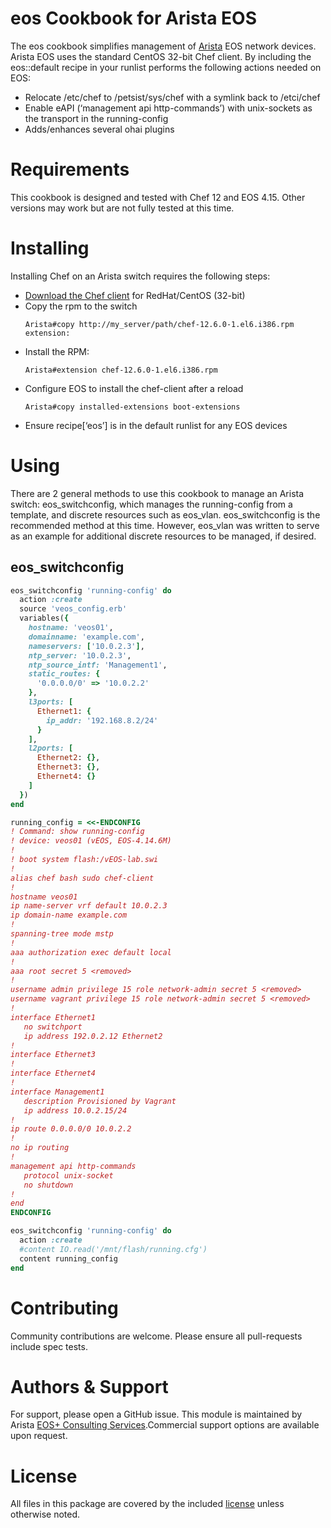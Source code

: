 # eos Cookbook for Arista EOS

The eos cookbook simplifies management of [Arista](https://www.arista.com/) EOS network devices.  Arista EOS uses the standard CentOS 32-bit Chef client.  By including the eos::default recipe in your runlist performs the following actions needed on EOS:
- Relocate /etc/chef to /petsist/sys/chef with a symlink back to /etci/chef 
- Enable eAPI (‘management api http-commands’) with unix-sockets as the transport in the running-config
- Adds/enhances several ohai plugins

# Requirements

This cookbook is designed and tested with Chef 12 and EOS 4.15. Other versions may work but are not fully tested at this time.

# Installing

Installing Chef on an Arista switch requires the following steps:

- [Download the Chef client](https://downloads.chef.io/chef-client/redhat/) for RedHat/CentOS (32-bit)
- Copy the rpm to the switch
  ```
  Arista#copy http://my_server/path/chef-12.6.0-1.el6.i386.rpm extension:
  ```
- Install the RPM:
  ```
  Arista#extension chef-12.6.0-1.el6.i386.rpm
  ```
- Configure EOS to install the chef-client after a reload
  ```
  Arista#copy installed-extensions boot-extensions
  ```
- Ensure recipe[‘eos’] is in the default runlist for any EOS devices

# Using

There are 2 general methods to use this cookbook to manage an Arista switch: eos_switchconfig, which manages the running-config from a template, and discrete resources such as eos_vlan. eos_switchconfig is the recommended method at this time.  However, eos_vlan was written to serve as an example for additional discrete resources to be managed, if desired.

## eos_switchconfig

```ruby
eos_switchconfig 'running-config' do
  action :create
  source 'veos_config.erb'
  variables({
    hostname: 'veos01',
    domainname: 'example.com',
    nameservers: ['10.0.2.3'],
    ntp_server: '10.0.2.3',
    ntp_source_intf: 'Management1',
    static_routes: {
      '0.0.0.0/0' => '10.0.2.2'
    },
    l3ports: [
      Ethernet1: {
        ip_addr: '192.168.8.2/24'
      }
    ],
    l2ports: [
      Ethernet2: {},
      Ethernet3: {},
      Ethernet4: {}
    ]
  })
end
```

```ruby
running_config = <<-ENDCONFIG
! Command: show running-config
! device: veos01 (vEOS, EOS-4.14.6M)
!
! boot system flash:/vEOS-lab.swi
!
alias chef bash sudo chef-client
!
hostname veos01
ip name-server vrf default 10.0.2.3
ip domain-name example.com
!
spanning-tree mode mstp
!
aaa authorization exec default local
!
aaa root secret 5 <removed>
!
username admin privilege 15 role network-admin secret 5 <removed>
username vagrant privilege 15 role network-admin secret 5 <removed>
!
interface Ethernet1
   no switchport
   ip address 192.0.2.12 Ethernet2
!
interface Ethernet3
!
interface Ethernet4
!
interface Management1
   description Provisioned by Vagrant
   ip address 10.0.2.15/24
!
ip route 0.0.0.0/0 10.0.2.2
!
no ip routing
!
management api http-commands
   protocol unix-socket
   no shutdown
!
end
ENDCONFIG

eos_switchconfig 'running-config' do
  action :create
  #content IO.read('/mnt/flash/running.cfg')
  content running_config
end
```

# Contributing

Community contributions are welcome.  Please ensure all pull-requests include spec tests.

# Authors & Support

For support, please open a GitHub issue.  This module is maintained by Arista [EOS+ Consulting Services](mailto://eosplus-dev@arista.com).Commercial support options are available upon request.

# License

All files in this package are covered by the included [license](../blob/EFT1/LICENSE) unless otherwise noted.
